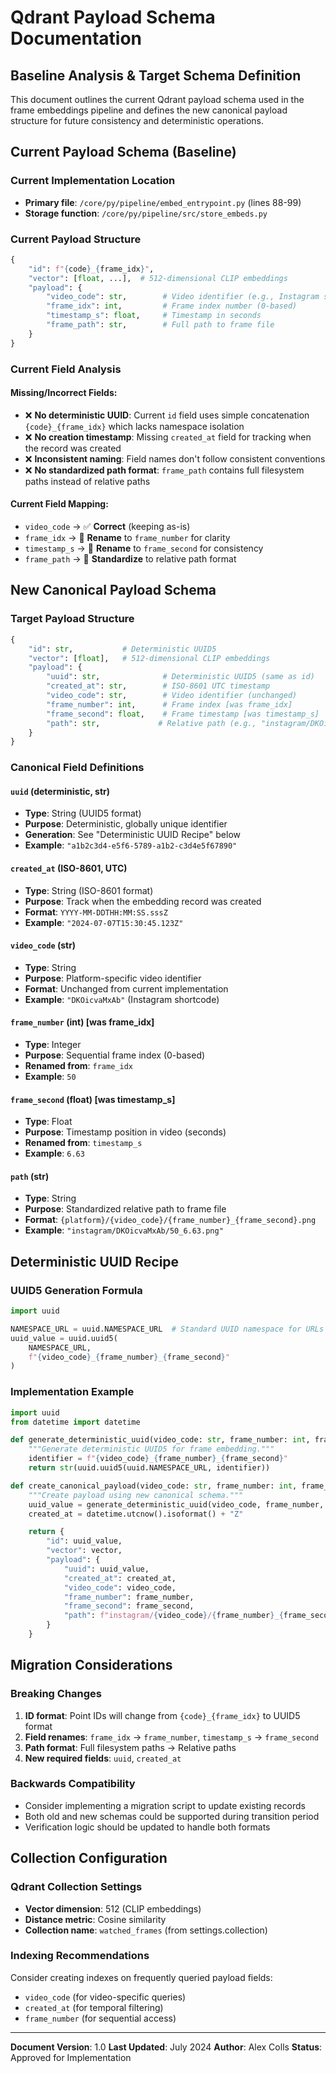 # Qdrant Payload Schema Documentation

## Baseline Analysis & Target Schema Definition

This document outlines the current Qdrant payload schema used in the frame embeddings pipeline and defines the new canonical payload structure for future consistency and deterministic operations.

## Current Payload Schema (Baseline)

### Current Implementation Location

- **Primary file**: `/core/py/pipeline/embed_entrypoint.py` (lines 88-99)
- **Storage function**: `/core/py/pipeline/src/store_embeds.py`

### Current Payload Structure

```python
{
    "id": f"{code}_{frame_idx}",
    "vector": [float, ...],  # 512-dimensional CLIP embeddings
    "payload": {
        "video_code": str,        # Video identifier (e.g., Instagram shortcode)
        "frame_idx": int,         # Frame index number (0-based)
        "timestamp_s": float,     # Timestamp in seconds
        "frame_path": str,        # Full path to frame file
    }
}
```

### Current Field Analysis

#### Missing/Incorrect Fields:

- ❌ **No deterministic UUID**: Current `id` field uses simple concatenation `{code}_{frame_idx}` which lacks namespace isolation
- ❌ **No creation timestamp**: Missing `created_at` field for tracking when the record was created
- ❌ **Inconsistent naming**: Field names don't follow consistent conventions
- ❌ **No standardized path format**: `frame_path` contains full filesystem paths instead of relative paths

#### Current Field Mapping:

- `video_code` → ✅ **Correct** (keeping as-is)
- `frame_idx` → 🔄 **Rename** to `frame_number` for clarity
- `timestamp_s` → 🔄 **Rename** to `frame_second` for consistency
- `frame_path` → 🔄 **Standardize** to relative path format

## New Canonical Payload Schema

### Target Payload Structure

```python
{
    "id": str,           # Deterministic UUID5
    "vector": [float],   # 512-dimensional CLIP embeddings
    "payload": {
        "uuid": str,              # Deterministic UUID5 (same as id)
        "created_at": str,        # ISO-8601 UTC timestamp
        "video_code": str,        # Video identifier (unchanged)
        "frame_number": int,      # Frame index [was frame_idx]
        "frame_second": float,    # Frame timestamp [was timestamp_s]
        "path": str,             # Relative path (e.g., "instagram/DKOicvaMxAb/50_6.63.png")
    }
}
```

### Canonical Field Definitions

#### `uuid` (deterministic, str)

- **Type**: String (UUID5 format)
- **Purpose**: Deterministic, globally unique identifier
- **Generation**: See "Deterministic UUID Recipe" below
- **Example**: `"a1b2c3d4-e5f6-5789-a1b2-c3d4e5f67890"`

#### `created_at` (ISO-8601, UTC)

- **Type**: String (ISO-8601 format)
- **Purpose**: Track when the embedding record was created
- **Format**: `YYYY-MM-DDTHH:MM:SS.sssZ`
- **Example**: `"2024-07-07T15:30:45.123Z"`

#### `video_code` (str)

- **Type**: String
- **Purpose**: Platform-specific video identifier
- **Format**: Unchanged from current implementation
- **Example**: `"DKOicvaMxAb"` (Instagram shortcode)

#### `frame_number` (int) [was frame_idx]

- **Type**: Integer
- **Purpose**: Sequential frame index (0-based)
- **Renamed from**: `frame_idx`
- **Example**: `50`

#### `frame_second` (float) [was timestamp_s]

- **Type**: Float
- **Purpose**: Timestamp position in video (seconds)
- **Renamed from**: `timestamp_s`
- **Example**: `6.63`

#### `path` (str)

- **Type**: String
- **Purpose**: Standardized relative path to frame file
- **Format**: `{platform}/{video_code}/{frame_number}_{frame_second}.png`
- **Example**: `"instagram/DKOicvaMxAb/50_6.63.png"`

## Deterministic UUID Recipe

### UUID5 Generation Formula

```python
import uuid

NAMESPACE_URL = uuid.NAMESPACE_URL  # Standard UUID namespace for URLs
uuid_value = uuid.uuid5(
    NAMESPACE_URL,
    f"{video_code}_{frame_number}_{frame_second}"
)
```

### Implementation Example

```python
import uuid
from datetime import datetime

def generate_deterministic_uuid(video_code: str, frame_number: int, frame_second: float) -> str:
    """Generate deterministic UUID5 for frame embedding."""
    identifier = f"{video_code}_{frame_number}_{frame_second}"
    return str(uuid.uuid5(uuid.NAMESPACE_URL, identifier))

def create_canonical_payload(video_code: str, frame_number: int, frame_second: float, vector: list) -> dict:
    """Create payload using new canonical schema."""
    uuid_value = generate_deterministic_uuid(video_code, frame_number, frame_second)
    created_at = datetime.utcnow().isoformat() + "Z"

    return {
        "id": uuid_value,
        "vector": vector,
        "payload": {
            "uuid": uuid_value,
            "created_at": created_at,
            "video_code": video_code,
            "frame_number": frame_number,
            "frame_second": frame_second,
            "path": f"instagram/{video_code}/{frame_number}_{frame_second}.png"
        }
    }
```

## Migration Considerations

### Breaking Changes

1. **ID format**: Point IDs will change from `{code}_{frame_idx}` to UUID5 format
2. **Field renames**: `frame_idx` → `frame_number`, `timestamp_s` → `frame_second`
3. **Path format**: Full filesystem paths → Relative paths
4. **New required fields**: `uuid`, `created_at`

### Backwards Compatibility

- Consider implementing a migration script to update existing records
- Both old and new schemas could be supported during transition period
- Verification logic should be updated to handle both formats

## Collection Configuration

### Qdrant Collection Settings

- **Vector dimension**: 512 (CLIP embeddings)
- **Distance metric**: Cosine similarity
- **Collection name**: `watched_frames` (from settings.collection)

### Indexing Recommendations

Consider creating indexes on frequently queried payload fields:

- `video_code` (for video-specific queries)
- `created_at` (for temporal filtering)
- `frame_number` (for sequential access)

---

**Document Version**: 1.0
**Last Updated**: July 2024
**Author**: Alex Colls
**Status**: Approved for Implementation

